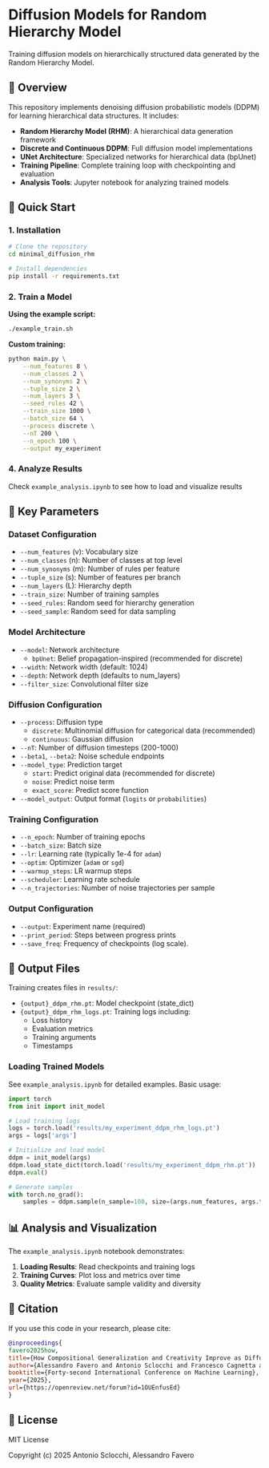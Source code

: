 # Diffusion Models for Random Hierarchy Model

Training diffusion models on hierarchically structured data generated by the Random Hierarchy Model.

## 📖 Overview

This repository implements denoising diffusion probabilistic models (DDPM) for learning hierarchical data structures. It includes:

- **Random Hierarchy Model (RHM)**: A hierarchical data generation framework
- **Discrete and Continuous DDPM**: Full diffusion model implementations
- **UNet Architecture**: Specialized networks for hierarchical data (bpUnet)
- **Training Pipeline**: Complete training loop with checkpointing and evaluation
- **Analysis Tools**: Jupyter notebook for analyzing trained models

## 🚀 Quick Start

### 1. Installation

```bash
# Clone the repository
cd minimal_diffusion_rhm

# Install dependencies
pip install -r requirements.txt
```

### 2. Train a Model

**Using the example script:**
```bash
./example_train.sh
```

**Custom training:**
```bash
python main.py \
    --num_features 8 \
    --num_classes 2 \
    --num_synonyms 2 \
    --tuple_size 2 \
    --num_layers 3 \
    --seed_rules 42 \
    --train_size 1000 \
    --batch_size 64 \
    --process discrete \
    --nT 200 \
    --n_epoch 100 \
    --output my_experiment
```

### 4. Analyze Results

Check `example_analysis.ipynb` to see how to load and visualize results


## 🔑 Key Parameters

### Dataset Configuration
- `--num_features` (v): Vocabulary size
- `--num_classes` (n): Number of classes at top level
- `--num_synonyms` (m): Number of rules per feature
- `--tuple_size` (s): Number of features per branch
- `--num_layers` (L): Hierarchy depth
- `--train_size`: Number of training samples
- `--seed_rules`: Random seed for hierarchy generation
- `--seed_sample`: Random seed for data sampling

### Model Architecture
- `--model`: Network architecture
  - `bpUnet`: Belief propagation-inspired (recommended for discrete)
- `--width`: Network width (default: 1024)
- `--depth`: Network depth (defaults to num_layers)
- `--filter_size`: Convolutional filter size

### Diffusion Configuration
- `--process`: Diffusion type
  - `discrete`: Multinomial diffusion for categorical data (recommended)
  - `continuous`: Gaussian diffusion
- `--nT`: Number of diffusion timesteps (200-1000)
- `--beta1`, `--beta2`: Noise schedule endpoints
- `--model_type`: Prediction target
  - `start`: Predict original data (recommended for discrete)
  - `noise`: Predict noise term
  - `exact_score`: Predict score function
- `--model_output`: Output format (`logits` or `probabilities`)

### Training Configuration
- `--n_epoch`: Number of training epochs
- `--batch_size`: Batch size
- `--lr`: Learning rate (typically 1e-4 for `adam`)
- `--optim`: Optimizer (`adam` or `sgd`)
- `--warmup_steps`: LR warmup steps
- `--scheduler`: Learning rate schedule
- `--n_trajectories`: Number of noise trajectories per sample

### Output Configuration
- `--output`: Experiment name (required)
- `--print_period`: Steps between progress prints
- `--save_freq`: Frequency of checkpoints (log scale).

## 💾 Output Files

Training creates files in `results/`:

- `{output}_ddpm_rhm.pt`: Model checkpoint (state_dict)
- `{output}_ddpm_rhm_logs.pt`: Training logs including:
  - Loss history
  - Evaluation metrics
  - Training arguments
  - Timestamps

### Loading Trained Models

See `example_analysis.ipynb` for detailed examples. Basic usage:

```python
import torch
from init import init_model

# Load training logs
logs = torch.load('results/my_experiment_ddpm_rhm_logs.pt')
args = logs['args']

# Initialize and load model
ddpm = init_model(args)
ddpm.load_state_dict(torch.load('results/my_experiment_ddpm_rhm.pt'))
ddpm.eval()

# Generate samples
with torch.no_grad():
    samples = ddpm.sample(n_sample=100, size=(args.num_features, args.tuple_size**args.num_layers), device='cuda')
```

## 📊 Analysis and Visualization

The `example_analysis.ipynb` notebook demonstrates:

1. **Loading Results**: Read checkpoints and training logs
2. **Training Curves**: Plot loss and metrics over time
3. **Quality Metrics**: Evaluate sample validity and diversity

## 📄 Citation

If you use this code in your research, please cite:

```bibtex
@inproceedings{
favero2025how,
title={How Compositional Generalization and Creativity Improve as Diffusion Models are Trained},
author={Alessandro Favero and Antonio Sclocchi and Francesco Cagnetta and Pascal Frossard and Matthieu Wyart},
booktitle={Forty-second International Conference on Machine Learning},
year={2025},
url={https://openreview.net/forum?id=1OUEnfusEd}
}
```

## 📝 License

MIT License

Copyright (c) 2025 Antonio Sclocchi, Alessandro Favero